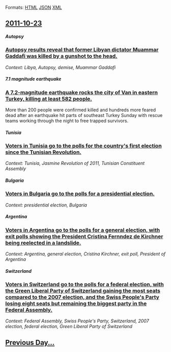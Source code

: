 
Formats: [HTML](2011/10/23/index.html)  [JSON](2011/10/23/index.json)  [XML](2011/10/23/index.xml)  

## [2011-10-23](/news/2011/10/23/index.md)

##### Autopsy
### [Autopsy results reveal that former Libyan dictator Muammar Gaddafi was killed by a gunshot to the head. ](/news/2011/10/23/autopsy-results-reveal-that-former-libyan-dictator-muammar-gaddafi-was-killed-by-a-gunshot-to-the-head.md)
_Context: Libya, Autopsy, demise, Muammar Gaddafi_

##### 7.1 magnitude earthquake
### [A 7.2-magnitude earthquake rocks the city of Van in eastern Turkey, killing at least 582 people. ](/news/2011/10/23/a-7-2-magnitude-earthquake-rocks-the-city-of-van-in-eastern-turkey-killing-at-least-582-people.md)
More than 200 people were confirmed killed and hundreds more feared dead after an earthquake hit parts of southeast Turkey Sunday with rescue teams working through the night to free trapped survivors.

##### Tunisia
### [Voters in Tunisia go to the polls for the country's first election since the Tunisian Revolution. ](/news/2011/10/23/voters-in-tunisia-go-to-the-polls-for-the-country-s-first-election-since-the-tunisian-revolution.md)
_Context: Tunisia, Jasmine Revolution of 2011, Tunisian Constituent Assembly_

##### Bulgaria
### [Voters in Bulgaria go to the polls for a presidential election. ](/news/2011/10/23/voters-in-bulgaria-go-to-the-polls-for-a-presidential-election.md)
_Context: presidential election, Bulgaria_

##### Argentina
### [Voters in Argentina go to the polls for a general election, with exit polls showing the President Cristina Fernndez de Kirchner being reelected in a landslide. ](/news/2011/10/23/voters-in-argentina-go-to-the-polls-for-a-general-election-with-exit-polls-showing-the-president-cristina-fernandez-de-kirchner-being-reele.md)
_Context: Argentina, general election, Cristina Kirchner, exit poll, President of Argentina_

##### Switzerland
### [Voters in Switzerland go to the polls for a federal election, with the Green Liberal Party of Switzerland gaining the most seats compared to the 2007 election, and the Swiss People's Party losing eight seats but remaining the biggest party in the Federal Assembly. ](/news/2011/10/23/voters-in-switzerland-go-to-the-polls-for-a-federal-election-with-the-green-liberal-party-of-switzerland-gaining-the-most-seats-compared-to.md)
_Context: Federal Assembly, Swiss People's Party, Switzerland, 2007 election, federal election, Green Liberal Party of Switzerland_

## [Previous Day...](/news/2011/10/22/index.md)


